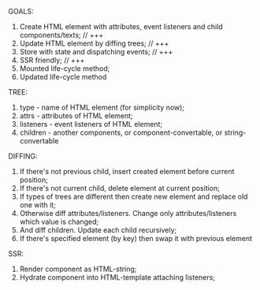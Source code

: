 GOALS:
  1. Create HTML element with attributes, event listeners and child components/texts; // +++
  2. Update HTML element by diffing trees; // +++
  3. Store with state and dispatching events; // +++
  4. SSR friendly; // +++
  5. Mounted life-cycle method;
  6. Updated life-cycle method
  
  TREE:
  1. type - name of HTML element (for simplicity now);
  2. attrs - attributes of HTML element;
  3. listeners - event listeners of HTML element;
  4. children - another components, or component-convertable, or string-convertable

  DIFFING:
  1. If there's not previous child, insert created element before current position;
  2. If there's not current child, delete element at current position;
  3. If types of trees are different then create new element and replace old one with it;
  4. Otherwise diff attributes/listeners. Change only attributes/listeners which value is changed;
  5. And diff children. Update each child recursively;
  6. If there's specified element (by key) then swap it with previous element

  SSR:
  1. Render component as HTML-string;
  2. Hydrate component into HTML-template attaching listeners;
 
